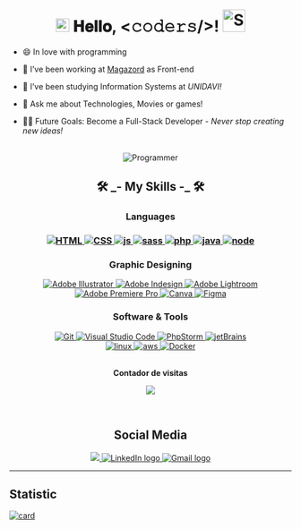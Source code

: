 <!-- Introduction -->

<h1 align="center">
    <img src="https://github.com/JayantGoel001/JayantGoel001/blob/master/GIF/Earth.gif" width="24px" style="max-width:100%;" alt="World"/>
    𝐇𝐞𝐥𝐥𝐨, &lt;𝚌𝚘𝚍𝚎𝚛𝚜/&gt;!
    <img src="https://github.com/JayantGoel001/JayantGoel001/blob/master/GIF/Hi.gif" width="40px" alt="Shake Hand"/>
</h1>

<ul>
    <li>
        <p>😄 In love with programming</p>
    </li>
    <li>
        <p>🔭 I’ve been working at <a href="https://github.com/magazord-plataforma">Magazord</a> as Front-end</p>
    </li>
    <li>
        <p>🌱 I’ve been studying Information Systems at <cite>UNIDAVI<cite>!</p>
    </li>
    <li>
        <p>💬 Ask me about Technologies, Movies or games!</p>
    </li>
    <li>
        <p>💪🏼 Future Goals: Become a Full-Stack Developer - <i>Never stop creating new ideas!</i></p>
    </li>
</ul>
    
<br/>

<div  align="center">
    <img src="https://raw.githubusercontent.com/MicaelliMedeiros/micaellimedeiros/master/image/computer-illustration.png" alt="Programmer"/>
</div>

<h2 align="center">🛠️ _- My Skills -_ 🛠️</h2>

<h3 align="center"> Languages <h3> 

<div align="center">
    <a href="https://www.w3.org/html/" target="_blank">
        <img alt="HTML" src="https://img.shields.io/badge/HTML5%20-%23E34F26.svg?logo=html5&logoColor=white">
    </a>
    <a href="https://www.w3schools.com/css/" target="_blank">
        <img alt="CSS" src="https://img.shields.io/badge/Css%20-%231572B6.svg?logo=css3&logoColor=white">
    </a>
    <a href="https://www.w3schools.com/js/" target="_blank">
        <img alt="js" src="https://img.shields.io/badge/-Javascript-yellow?style=plastic&logo=javascript">
    </a>
    <a href="https://sass-lang.com" target="_blank">
        <img alt="sass" src="https://img.shields.io/badge/Scss-%23563D7C.svg?style=flat&logo=sass&logoColor=white"/>
    </a>
    <a href="https://www.php.net/" target="_blank">
        <img alt="php" src="https://img.shields.io/badge/-php-purple?style=plastic&logo=php">
    </a>
    <a href="https://www.java.com" target="_blank">
        <img alt="java" src="https://img.shields.io/badge/-java-yellow?style=plastic&logo=java">
    </a>
    <a href="https://nodejs.org" target="_blank">
        <img alt="node" src="https://img.shields.io/badge/-node.js-lightgreen?style=plastic&logo=node.js">
    </a>
</div>

<h3 align="center"> Graphic Designing </h3>
<div align="center">
    <a href="https://www.adobe.com/in/products/illustrator.html" target="_blank">
        <img alt="Adobe Illustrator" src="https://img.shields.io/badge/Adobe Illustrator-%23FF9A00.svg?style=flat&logo=adobeillustrator&logoColor=white"/>
    </a>
    <a href="https://www.adobe.com/in/products/indesign.html" target="_blank">
        <img alt="Adobe Indesign" src="https://img.shields.io/badge/Adobe Photoshop-%e749a0.svg?style=flat&logo=adobephotoshop&logoColor=white"/>
    </a>
    <a href="https://www.adobe.com/in/products/photoshop-lightroom.html" target="_blank">
        <img alt="Adobe Lightroom" src="https://img.shields.io/badge/Adobe Lightroom-%2300f.svg?style=flat&logo=adobelightroom&logoColor=white"/>
    </a>
    <a href="https://www.adobe.com/in/products/premiere.html" target="_blank">
        <img alt="Adobe Premiere Pro" src="https://img.shields.io/badge/Adobe Premiere Pro-%2300f.svg?style=flat&logo=adobepremierepro&logoColor=white"/>
    </a>
    <a href="https://www.canva.com/pt_br/">
        <img alt="Canva" src="https://img.shields.io/badge/Canva-%2300C4CC.svg?style=flat&logo=Canva&logoColor=white"/>
    </a>
    <a href="https://www.figma.com">
        <img alt="Figma" src="https://img.shields.io/badge/-Figma-grey?style=plastic&logo=figma">
    </a>
</div>

<h3 align="center"> Software & Tools </h3>

<div align="center">
    <a href="https://www.canva.com/pt_br/">
        <img alt="Git" src="https://img.shields.io/badge/Git%20-%23F05033.svg?logo=git&logoColor=white">
    </a>
    <a href="https://code.visualstudio.com">
        <img alt="Visual Studio Code" src="https://img.shields.io/badge/Visual%20Studio%20Code-0078d7.svg?logo=visual-studio-code&logoColor=white">
    </a>
    <a href="http://www.jetbrains.com/phpstorm/">
        <img alt="PhpStorm" src="https://img.shields.io/badge/-PhpStorm-purple?style=plastic&logo=phpstorm">
    </a>
     <a href="http://www.jetbrains.com">
        <img alt="jetBrains" src="https://img.shields.io/badge/-jetbrains-black?style=plastic&logo=jetbrains">
    </a>
    <br/>
    <a href="https://elementary.io" target="_blank">
        <img alt="linux" src="https://img.shields.io/badge/Linux-E34F26?style=for-the-badge&logo=linux&logoColor=black">
    </a>
     <a href="https://aws.amazon.com" target="_blank">
        <img alt="aws" src="https://img.shields.io/badge/Amazon_AWS-232F3E?style=for-the-badge&logo=amazon-aws&logoColor=white">
    </a>
    <a href="https://www.docker.com" target="_blank">
        <img alt="Docker" src="https://img.shields.io/badge/Docker-2496ED?style=for-the-badge&logo=docker&logoColor=white">
    </a>
</div>
    
<br/>
    
<div align="center">
    <p align="centre">
        <b>Contador de visitas</b>
    </p>  
    <p align="center">
        <img align="center" src="https://profile-counter.glitch.me/GabrielGirardi/count.svg"/>
    </p> 
</div>
    
<br/>

<h2 align="center"> Social Media </h2>

<div align="center">
    <a href="https://www.instagram.com/gabriell_girardii/" target="_blank" >
        <img src="https://img.shields.io/badge/-Instagram-blueviolet?style=for-the-badge&logo=instagram&logoColor=white"/>
    </a>
    <a href="www.linkedin.com/in/ggirardii" target="_blank">
        <img src="https://img.shields.io/badge/-LinkedIn-%230077B5?style=for-the-badge&logo=linkedin&logoColor=white" alt="LinkedIn logo"/>
    </a>
    <a href="mailto:gabrielgirardi2811@gmail.com" target="_blank">
        <img src="https://img.shields.io/badge/Gmail-D14836?style=for-the-badge&logo=gmail&logoColor=white" alt="Gmail logo"/>
    </a>
</div>

<hr/>
    
<h2> Statistic </h2>

[![card](https://github-readme-stats.vercel.app/api?username=GabrielGirardi&theme=default)](https://github.com/GabrielGirardi/)
